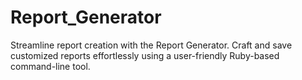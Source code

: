 # Report_Generator
Streamline report creation with the Report Generator. Craft and save customized reports effortlessly using a user-friendly Ruby-based command-line tool.
